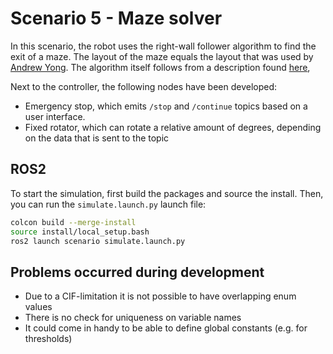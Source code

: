 # Scenario 5 - Maze solver
In this scenario, the robot uses the right-wall follower algorithm to find the exit of a maze. The layout of the maze
equals the layout that was used by [Andrew Yong](https://andrewyong7338.medium.com/maze-escape-with-wall-following-algorithm-170c35b88e00). The algorithm itself follows from a description found [here](https://en.wikipedia.org/wiki/Maze-solving_algorithm),

Next to the controller, the following nodes have been developed:

* Emergency stop, which emits `/stop` and `/continue` topics based on a user interface.
* Fixed rotator, which can rotate a relative amount of degrees, depending on the data that is sent to the topic

## ROS2
To start the simulation, first build the packages and source the install. Then, you can run the `simulate.launch.py` launch file:
```bash
colcon build --merge-install
source install/local_setup.bash
ros2 launch scenario simulate.launch.py
```

## Problems occurred during development
* Due to a CIF-limitation it is not possible to have overlapping enum values
* There is no check for uniqueness on variable names
* It could come in handy to be able to define global constants (e.g. for thresholds)
